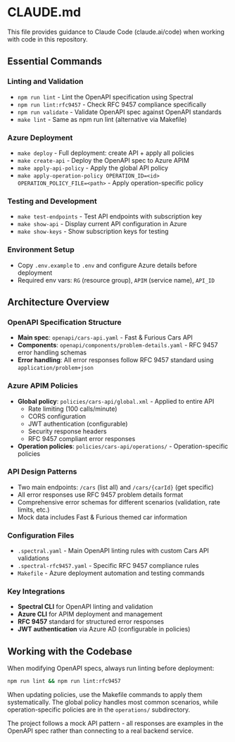 # CLAUDE.md

This file provides guidance to Claude Code (claude.ai/code) when working with code in this repository.

## Essential Commands

### Linting and Validation

- `npm run lint` - Lint the OpenAPI specification using Spectral
- `npm run lint:rfc9457` - Check RFC 9457 compliance specifically  
- `npm run validate` - Validate OpenAPI spec against OpenAPI standards
- `make lint` - Same as npm run lint (alternative via Makefile)

### Azure Deployment

- `make deploy` - Full deployment: create API + apply all policies
- `make create-api` - Deploy the OpenAPI spec to Azure APIM
- `make apply-api-policy` - Apply the global API policy
- `make apply-operation-policy OPERATION_ID=<id> OPERATION_POLICY_FILE=<path>` - Apply operation-specific policy

### Testing and Development

- `make test-endpoints` - Test API endpoints with subscription key
- `make show-api` - Display current API configuration in Azure
- `make show-keys` - Show subscription keys for testing

### Environment Setup

- Copy `.env.example` to `.env` and configure Azure details before deployment
- Required env vars: `RG` (resource group), `APIM` (service name), `API_ID`

## Architecture Overview

### OpenAPI Specification Structure

- **Main spec**: `openapi/cars-api.yaml` - Fast & Furious Cars API
- **Components**: `openapi/components/problem-details.yaml` - RFC 9457 error handling schemas
- **Error handling**: All error responses follow RFC 9457 standard using `application/problem+json`

### Azure APIM Policies

- **Global policy**: `policies/cars-api/global.xml` - Applied to entire API
  - Rate limiting (100 calls/minute)
  - CORS configuration  
  - JWT authentication (configurable)
  - Security response headers
  - RFC 9457 compliant error responses
- **Operation policies**: `policies/cars-api/operations/` - Operation-specific policies

### API Design Patterns

- Two main endpoints: `/cars` (list all) and `/cars/{carId}` (get specific)
- All error responses use RFC 9457 problem details format
- Comprehensive error schemas for different scenarios (validation, rate limits, etc.)
- Mock data includes Fast & Furious themed car information

### Configuration Files

- `.spectral.yaml` - Main OpenAPI linting rules with custom Cars API validations
- `.spectral-rfc9457.yaml` - Specific RFC 9457 compliance rules
- `Makefile` - Azure deployment automation and testing commands

### Key Integrations

- **Spectral CLI** for OpenAPI linting and validation
- **Azure CLI** for APIM deployment and management  
- **RFC 9457** standard for structured error responses
- **JWT authentication** via Azure AD (configurable in policies)

## Working with the Codebase

When modifying OpenAPI specs, always run linting before deployment:

```bash
npm run lint && npm run lint:rfc9457
```

When updating policies, use the Makefile commands to apply them systematically. The global policy handles most common scenarios, while operation-specific policies are in the `operations/` subdirectory.

The project follows a mock API pattern - all responses are examples in the OpenAPI spec rather than connecting to a real backend service.
